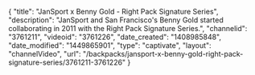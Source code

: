{
    "title": "JanSport x Benny Gold - Right Pack Signature Series",
    "description": "JanSport and San Francisco's Benny Gold started collaborating in 2011 with the Right Pack Signature Series.",
    "channelid": "3761211",
    "videoid": "3761226",
    "date_created": "1408985848",
    "date_modified": "1449865901",
    "type": "captivate",
    "layout": "channelVideo",
    "url": "\/backpacks\/jansport-x-benny-gold-right-pack-signature-series\/3761211-3761226"
}